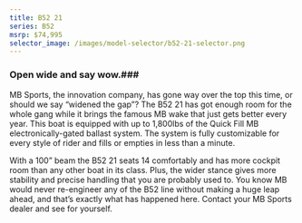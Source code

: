 ```yaml
---
title: B52 21
series: B52
msrp: $74,995
selector_image: /images/model-selector/b52-21-selector.png
---
```

### Open wide and say wow.###

MB Sports, the innovation company, has gone way over the top this time, or should we say “widened the gap”? The B52 21 has got enough room for the whole gang while it brings the famous MB wake that just gets better every year. This boat is equipped with up to 1,800lbs of the Quick Fill MB electronically-gated ballast system. The system is fully customizable for every style of rider and fills or empties in less than a minute.

With a 100” beam the B52 21 seats 14 comfortably and has more cockpit room than any other boat in its class. Plus, the wider stance gives more stability and precise handling that you are probably used to. You know MB would never re-engineer any of the B52 line without making a huge leap ahead, and that’s exactly what has happened here. Contact your MB Sports dealer and see for yourself.
